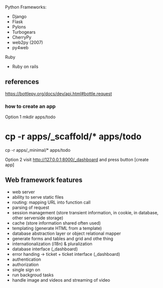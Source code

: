 Python Frameworks:
- Django
- Flask
- Pylons
- Turbogears
- CherryPy
- web2py (2007)
- py4web

Ruby
- Ruby on rails



## references
https://bottlepy.org/docs/dev/api.html#bottle.request

### how to create an app

Option 1
mkdir apps/todo
# cp -r apps/_scaffold/* apps/todo
cp -r apps/_minimal/* apps/todo


Option 2
visit http://127.0.0.1:8000/_dashboard and press button [create app]


## Web framework features

- web server
- ability to serve static files
- routing: mapping URL into function call
- parsing of request
- session management (store transient information, in cookie, in database, other serverside storage)
- cache (store information shared often used)
- templating (generate HTML from a template)
- database abstraction layer or object relational mapper
- generate forms and tables and grid and othe thing
- internationalization (i18n) & pluralization
- database interface (_dashboard)
- error handing -> ticket + ticket interface (_dashboard)
- authentication
- authorization
- single sign on
- run backgroud tasks
- handle image and videos and streaming of video
  
